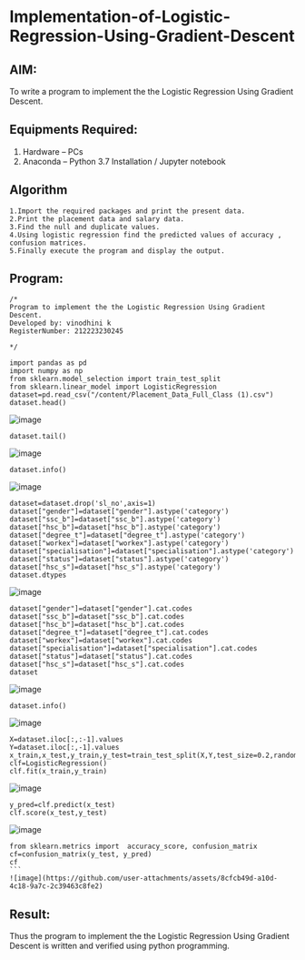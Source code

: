 # Implementation-of-Logistic-Regression-Using-Gradient-Descent

## AIM:
To write a program to implement the the Logistic Regression Using Gradient Descent.

## Equipments Required:
1. Hardware – PCs
2. Anaconda – Python 3.7 Installation / Jupyter notebook

## Algorithm
````
1.Import the required packages and print the present data.
2.Print the placement data and salary data.
3.Find the null and duplicate values.
4.Using logistic regression find the predicted values of accuracy , confusion matrices.
5.Finally execute the program and display the output.
````
## Program:
```
/*
Program to implement the the Logistic Regression Using Gradient Descent.
Developed by: vinodhini k
RegisterNumber: 212223230245
 
*/

import pandas as pd
import numpy as np
from sklearn.model_selection import train_test_split
from sklearn.linear_model import LogisticRegression
dataset=pd.read_csv("/content/Placement_Data_Full_Class (1).csv")
dataset.head()
```
![image](https://github.com/user-attachments/assets/8b74aebd-ff84-4060-a85a-a5736c6160aa)
```
dataset.tail()
``````
![image](https://github.com/user-attachments/assets/490f4af9-164e-48d6-bcdb-f59bdba68d88)
````
dataset.info()
`````
![image](https://github.com/user-attachments/assets/8a873c83-bdb4-49d1-8f1b-dc0e89033785)
``````
dataset=dataset.drop('sl_no',axis=1)
dataset["gender"]=dataset["gender"].astype('category')
dataset["ssc_b"]=dataset["ssc_b"].astype('category')
dataset["hsc_b"]=dataset["hsc_b"].astype('category')
dataset["degree_t"]=dataset["degree_t"].astype('category')
dataset["workex"]=dataset["workex"].astype('category')
dataset["specialisation"]=dataset["specialisation"].astype('category')
dataset["status"]=dataset["status"].astype('category')
dataset["hsc_s"]=dataset["hsc_s"].astype('category')
dataset.dtypes
`````````
![image](https://github.com/user-attachments/assets/c20b2f1f-fa39-44b2-906d-6f5cd4f3b815)
````
dataset["gender"]=dataset["gender"].cat.codes
dataset["ssc_b"]=dataset["ssc_b"].cat.codes
dataset["hsc_b"]=dataset["hsc_b"].cat.codes
dataset["degree_t"]=dataset["degree_t"].cat.codes
dataset["workex"]=dataset["workex"].cat.codes
dataset["specialisation"]=dataset["specialisation"].cat.codes
dataset["status"]=dataset["status"].cat.codes
dataset["hsc_s"]=dataset["hsc_s"].cat.codes
dataset
```````
![image](https://github.com/user-attachments/assets/d72c52ac-bdf3-4f20-861f-fd35dd0a4242)
``````
dataset.info()

````````
![image](https://github.com/user-attachments/assets/c8971a57-2bf7-4c44-8814-6a7f66a5999e)

````
X=dataset.iloc[:,:-1].values
Y=dataset.iloc[:,-1].values
x_train,x_test,y_train,y_test=train_test_split(X,Y,test_size=0.2,random_state=1)
clf=LogisticRegression()
clf.fit(x_train,y_train)
`````
![image](https://github.com/user-attachments/assets/4a5c0f1a-99c9-4b0d-be55-19298b687ece)
````
y_pred=clf.predict(x_test)
clf.score(x_test,y_test)
````
![image](https://github.com/user-attachments/assets/5d06f4a3-3312-4151-a927-18b63717eca4)
````
from sklearn.metrics import  accuracy_score, confusion_matrix
cf=confusion_matrix(y_test, y_pred)
cf
```
![image](https://github.com/user-attachments/assets/8cfcb49d-a10d-4c18-9a7c-2c39463c8fe2)
````



## Result:
Thus the program to implement the the Logistic Regression Using Gradient Descent is written and verified using python programming.

